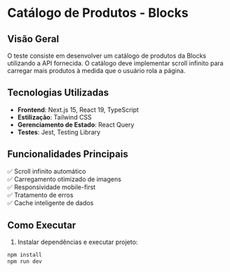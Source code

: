 # Catálogo de Produtos - Blocks

## Visão Geral
O teste consiste em desenvolver um catálogo de produtos da Blocks utilizando a API fornecida. O catálogo deve implementar scroll infinito para carregar mais produtos à medida que o usuário rola a página. 

## Tecnologias Utilizadas
- **Frontend**: Next.js 15, React 19, TypeScript  
- **Estilização**: Tailwind CSS  
- **Gerenciamento de Estado**: React Query  
- **Testes**: Jest, Testing Library  

## Funcionalidades Principais
✅ Scroll infinito automático  
✅ Carregamento otimizado de imagens  
✅ Responsividade mobile-first  
✅ Tratamento de erros   
✅ Cache inteligente de dados  

## Como Executar

1. Instalar dependências e executar projeto:
```bash
npm install
npm run dev
